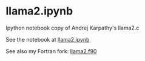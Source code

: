 # llama2.ipynb
Ipython notebook copy of Andrej Karpathy's llama2.c

See the notebook at [llama2.ipynb](llama2.ipynb)

See also my Fortran fork: [llama2.f90](llama2.f90)
